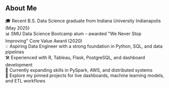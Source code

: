 ## About Me

🎓 Recent B.S. Data Science graduate from Indiana University Indianapolis (May 2025)  
📊 SMU Data Science Bootcamp alum – awarded "We Never Stop Improving" Core Value Award (2020)  
💡 Aspiring Data Engineer with a strong foundation in Python, SQL, and data pipelines  
🛠️ Experienced with R, Tableau, Flask, PostgreSQL, and dashboard development  
🔄 Currently expanding skills in PySpark, AWS, and distributed systems  
📁 Explore my pinned projects for live dashboards, machine learning models, and ETL workflows

<!--
**jakedcook/jakedcook** is a ✨ _special_ ✨ repository because its `README.md` (this file) appears on your GitHub profile.

Here are some ideas to get you started:

- 🔭 I’m currently working on ...
- 🌱 I’m currently learning ...
- 👯 I’m looking to collaborate on ...
- 🤔 I’m looking for help with ...
- 💬 Ask me about ...
- 📫 How to reach me: ...
- 😄 Pronouns: ...
- ⚡ Fun fact: ...
-->
